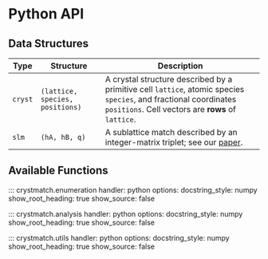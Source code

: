 
# Python API

## Data Structures

| Type | Structure | Description |
| --- | --- | --- |
| `cryst` | `(lattice, species, positions)` | A crystal structure described by a primitive cell `lattice`, atomic species `species`, and fractional coordinates `positions`. Cell vectors are **rows** of `lattice`. |
| `slm` | `(hA, hB, q)` | A sublattice match described by an integer-matrix triplet; see our [paper](https://arxiv.org/abs/2305.05278). |

## Available Functions

::: crystmatch.enumeration
    handler: python
    options:
        docstring_style: numpy
        show_root_heading: true
        show_source: false

::: crystmatch.analysis
    handler: python
    options:
        docstring_style: numpy
        show_root_heading: true
        show_source: false

::: crystmatch.utils
    handler: python
    options:
        docstring_style: numpy
        show_root_heading: true
        show_source: false